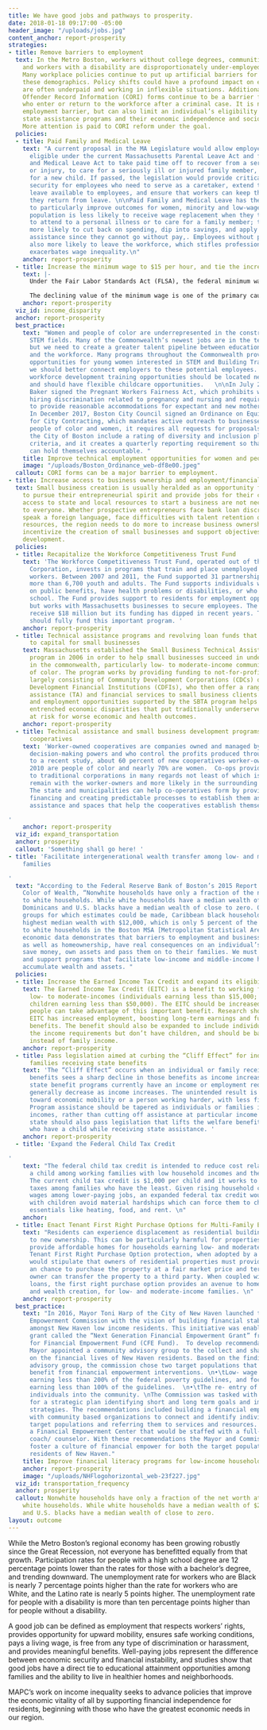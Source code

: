 ```yaml
---
title: We have good jobs and pathways to prosperity.
date: 2018-01-18 09:17:00 -05:00
header_image: "/uploads/jobs.jpg"
content_anchor: report-prosperity
strategies:
- title: Remove barriers to employment
  text: In the Metro Boston, workers without college degrees, communities of color,
    and workers with a disability are disproportionately under-employed and unemployed.
    Many workplace policies continue to put up artificial barriers for employees in
    these demographics. Policy shifts could have a profound impact on employees who
    are often underpaid and working in inflexible situations. Additionally, Criminal
    Offender Record Information (CORI) forms continue to be a barrier for individuals
    who enter or return to the workforce after a criminal case. It is not only an
    employment barrier, but can also limit an individual’s eligibility for certain
    state assistance programs and their economic independence and socio-economic mobility.
    More attention is paid to CORI reform under the goal.
  policies:
  - title: Paid Family and Medical Leave
    text: "A current proposal in the MA Legislature would allow employees who are
      eligible under the current Massachusetts Parental Leave Act and federal Family
      and Medical Leave Act to take paid time off to recover from a serious illness
      or injury, to care for a seriously ill or injured family member, or to care
      for a new child. If passed, the legislation would provide critical financial
      security for employees who need to serve as a caretaker, extend the length of
      leave available to employees, and ensure that workers can keep their jobs once
      they return from leave. \n\nPaid Family and Medical Leave has the potential
      to particularly improve outcomes for women, minority and low-wage workers. This
      population is less likely to receive wage replacement when they take time off
      to attend to a personal illness or to care for a family member; they are also
      more likely to cut back on spending, dip into savings, and apply for public
      assistance since they cannot go without pay,. Employees without paid leave are
      also more likely to leave the workforce, which stifles professional growth and
      exacerbates wage inequality.\n"
    anchor: report-prosperity
  - title: Increase the minimum wage to $15 per hour, and tie the increase to inflation
    text: |-
      Under the Fair Labor Standards Act (FLSA), the federal minimum wage for covered nonexempt employees is $7.25 per hour effective July 24, 2009. Many states also have minimum wage laws. Where an employee is subject to both the state and federal minimum wage laws, the employee is entitled to the higher minimum wage rate. The minimum wage in Massachusetts is set at $11.00 per hour.

      The declining value of the minimum wage is one of the primary causes of wage inequality between low and middle-income workers. The minimum wage should be increased to $15 an hour and be tied to the consumer price index to ensure that wages remain stable. In addition, the state should require companies to pay tipped worker $15 an hour and create exceptions to the minimum wage law to allow for an adjusted wage for employees between the ages of 16 and 18.
    anchor: report-prosperity
  viz_id: income_disparity
  anchor: report-prosperity
  best_practice:
    text: "Women and people of color are underrepresented in the construction and
      STEM fields. Many of the Commonwealth’s newest jobs are in the technology field,
      but we need to create a greater talent pipeline between educational institutions
      and the workforce. Many programs throughout the Commonwealth provide mentoring
      opportunities for young women interested in STEM and Building Trade Skills and
      we should better connect employers to these potential employees. Additionally
      workforce development training opportunities should be located near transit
      and should have flexible childcare opportunities.   \n\nIn July 2017, Governor
      Baker signed the Pregnant Workers Fairness Act, which prohibits workplace and
      hiring discrimination related to pregnancy and nursing and requires employers
      to provide reasonable accommodations for expectant and new mothers in the workplace.
      In December 2017, Boston City Council signed an Ordinance on Equity in Opportunity
      for City Contracting, which mandates active outreach to businesses owned by
      people of color and women, it requires all requests for proposals issued by
      the City of Boston include a rating of diversity and inclusion plans as evaluation
      criteria, and it creates a quarterly reporting requirement so that city government
      can hold themselves accountable. "
    title: Improve technical employment opportunities for women and people of color
    image: "/uploads/Boston_Ordinance_web-df8e00.jpeg"
  callout: CORI forms can be a major barrier to employment.
- title: Increase access to business ownership and employment/financial independence
  text: Small business creation is usually heralded as an opportunity for Americans
    to pursue their entrepreneurial spirit and provide jobs for their community. Unfortunately
    access to state and local resources to start a business are not necessarily accessible
    to everyone. Whether prospective entrepreneurs face bank loan discrimination,
    speak a foreign language, face difficulties with talent retention or lack financial
    resources, the region needs to do more to increase business ownership. We must
    incentivize the creation of small businesses and support objectives aimed at worker
    development.
  policies:
  - title: Recapitalize the Workforce Competitiveness Trust Fund
    text: 'The Workforce Competitiveness Trust Fund, operated out of the Commonwealth
      Corporation, invests in programs that train and place unemployed or underemployed
      workers. Between 2007 and 2011, the Fund supported 31 partnerships, serving
      more than 6,700 youth and adults. The Fund supports individuals who might rely
      on public benefits, have health problems or disabilities, or who haven’t completed
      school. The Fund provides support to residents for employment opportunities,
      but works with Massachusetts businesses to secure employees. The fund used to
      receive $18 million but its funding has dipped in recent years. The legislature
      should fully fund this important program. '
    anchor: report-prosperity
  - title: Technical assistance programs and revolving loan funds that provide access
      to capital for small businesses
    text: Massachusetts established the Small Business Technical Assistance (SBTA)
      program in 2006 in order to help small businesses succeed in underserved communities
      in the commonwealth, particularly low- to moderate-income communities and communities
      of color. The program works by providing funding to not-for-profit grantees,
      largely consisting of Community Development Corporations (CDCs) or Community
      Development Financial Institutions (CDFIs), who then offer a range of technical
      assistance (TA) and financial services to small business clients. The entrepreneurial
      and employment opportunities supported by the SBTA program helps reduce deeply
      entrenched economic disparities that put traditionally underserved populations
      at risk for worse economic and health outcomes.
    anchor: report-prosperity
  - title: Technical assistance and small business development programs for worker-owned
      cooperatives
    text: 'Worker-owned cooperatives are companies owned and managed by employees who share
      decision-making powers and who control the profits produced through their labor. According
      to a recent study, about 60 percent of new cooperatives worker-owners since
      2010 are people of color and nearly 70% are women.  Co-ops provide an alternative
      to traditional corporations in many regards not least of which is that profits
      remain with the worker-owners and more likely in the surrounding community.
      The state and municipalities can help co-operatives form by providing bridge
      financing and creating predictable processes to establish them as well as technical
      assistance and spaces that help the cooperatives establish themselves.

'
    anchor: report-prosperity
  viz_id: expand_transportation
  anchor: prosperity
  callout: 'Something shall go here! '
- title: 'Facilitate intergenerational wealth transfer among low- and middle-income
    families

'
  text: "According to the Federal Reserve Bank of Boston’s 2015 Report titled The
    Color of Wealth, “Nonwhite households have only a fraction of the net worth attributed
    to white households. While white households have a median wealth of $247,500,
    Dominicans and U.S. blacks have a median wealth of close to zero. Of all nonwhite
    groups for which estimates could be made, Caribbean black households have the
    highest median wealth with $12,000, which is only 5 percent of the wealth attributed
    to white households in the Boston MSA [Metropolitan Statistical Area].”\n\nThis
    economic data demonstrates that barriers to employment and business ownership,
    as well as homeownership, have real consequences on an individual’s ability to
    save money, own assets and pass them on to their families. We must pass legislation
    and support programs that facilitate low-income and middle-income households to
    accumulate wealth and assets. "
  policies:
  - title: Increase the Earned Income Tax Credit and expand its eligibility.
    text: The Earned Income Tax Credit (EITC) is a benefit to working families earning
      low- to moderate-incomes (individuals earning less than $15,000; families with
      children earning less than $50,000). The EITC should be increased, so that more
      people can take advantage of this important benefit. Research shows that the
      EITC has increased employment, boosting long-term earnings and future retirement
      benefits. The benefit should also be expanded to include individuals who meet
      the income requirements but don’t have children, and should be based on personal
      instead of family income.
    anchor: report-prosperity
  - title: Pass legislation aimed at curbing the “Cliff Effect” for individuals and
      families receiving state benefits
    text: 'The “Cliff Effect” occurs when an individual or family receiving state
      benefits sees a sharp decline in those benefits as income increases. While many
      state benefit programs currently have an income or employment requirement, benefits
      generally decrease as income increases. The unintended result is either a disincentive
      toward economic mobility or a person working harder, with less financial stability.
      Program assistance should be tapered as individuals or families increase their
      incomes, rather than cutting off assistance at particular income levels. The
      state should also pass legislation that lifts the welfare benefit cap for families
      who have a child while receiving state assistance. '
    anchor: report-prosperity
  - title: 'Expand the Federal Child Tax Credit

'
    text: "The federal child tax credit is intended to reduce cost related to raising
      a child among working families with low household incomes and the working class.
      The current child tax credit is $1,000 per child and it works to reduce the
      taxes among families who have the least. Given rising household costs and stalled
      wages among lower-paying jobs, an expanded federal tax credit would help families
      with children avoid material hardships which can force them to choose between
      essentials like heating, food, and rent. \n"
    anchor: 
  - title: Enact Tenant First Right Purchase Options for Multi-Family Buildings
    text: "Residents can experience displacement as residential buildings are sold
      to new ownership. This can be particularly harmful for properties that have
      provide affordable homes for households earning low- and moderate-incomes. A
      Tenant First Right Purchase Option protection, when adopted by a municipality,
      would stipulate that owners of residential properties must provide current tenants
      an chance to purchase the property at a fair market price and terms before the
      owner can transfer the property to a third party. When coupled with a low-interest
      loans, the first right purchase option provides an avenue to homeownership,
      and wealth creation, for low- and moderate-income families. \n"
    anchor: report-prosperity
  best_practice:
    text: "In 2016, Mayor Toni Harp of the City of New Haven launched the Financial
      Empowerment Commission with the vision of building financial stability and knowledge
      amongst New Haven low income residents. This initiative was enabled by a planning
      grant called the “Next Generation Financial Empowerment Grant” from the Cities
      for Financial Empowerment Fund (CFE Fund).  To develop recommendations, the
      Mayor appointed a community advisory group to the collect and share insights
      on the financial lives of New Haven residents. Based on the findings from the
      advisory group, the commission chose two target populations that would most
      benefit from financial empowerment interventions. \n•\tLow- wage households
      earning less than 200% of the federal poverty guidelines, and focus on those
      earning less than 100% of the guidelines.  \n•\tThe re- entry of formerly incarcerated
      individuals into the community. \nThe Commission was tasked with drafting recommendations
      for a strategic plan identifying short and long term goals and implementation
      strategies. The recommendations included building a financial empowerment network
      with community based organizations to connect and identify individuals in the
      target populations and referring them to services and resources. Also, creating
      a Financial Empowerment Center that would be staffed with a full-time financial
      coach/ counselor. With these recommendations the Mayor and Commission hope to
      foster a culture of financial empower for both the target populations and all
      residents of New Haven."
    title: Improve financial literacy programs for low-income households
    anchor: report-prosperity
    image: "/uploads/NHFlogohorizontal_web-23f227.jpg"
  viz_id: transportation_frequency
  anchor: prosperity
  callout: Nonwhite households have only a fraction of the net worth attributed to
    white households. While white households have a median wealth of $247,500, Dominicans
    and U.S. blacks have a median wealth of close to zero.
layout: outcome
---
```


While the Metro Boston’s regional economy has been growing robustly since the Great Recession, not everyone has benefitted equally from that growth. Participation rates for people with a high school degree are 12 percentage points lower than the rates for those with a bachelor’s degree, and trending downward. The unemployment rate for workers who are Black is nearly 7 percentage points higher than the rate for workers who are White, and the Latino rate is nearly 5 points higher. The unemployment rate for people with a disability is more than ten percentage points higher than for people without a disability. 

A good job can be defined as employment that respects workers’ rights, provides opportunity for upward mobility, ensures safe working conditions, pays a living wage, is free from any type of discrimination or harassment, and provides meaningful benefits. Well-paying jobs represent the difference between economic security and financial instability, and studies show that good jobs have a direct tie to educational attainment opportunities among families and the ability to live in healthier homes and neighborhoods. 

MAPC’s work on income inequality seeks to advance policies that improve the economic vitality of all by supporting financial independence for residents, beginning with those who have the greatest economic needs in our region.